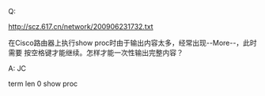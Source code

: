 Q:

http://scz.617.cn/network/200906231732.txt

在Cisco路由器上执行show proc时由于输出内容太多，经常出现--More--，此时需要
按空格键才能继续。怎样才能一次性输出完整内容？

A: JC

term len 0
show proc
